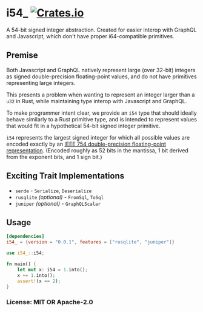 # i54\_ [![Crates.io](https://img.shields.io/crates/v/i54_.svg)](https://crates.io/crates/i54_)

A 54-bit signed integer abstraction. Created for easier interop with GraphQL and Javascript, which don't have proper i64-compatible primitives.

## Premise

Both Javascript and GraphQL natively represent large (over 32-bit) integers as signed double-precision floating-point values, and do not have primitives representing large integers.

This presents a problem when wanting to represent an integer larger than a `u32` in Rust, while maintaining type interop with Javascript and GraphQL.

To make programmer intent clear, we provide an `i54` type that should ideally behave similarly to a Rust primitive type, and is intended to represent values that would fit in a hypothetical 54-bit signed integer primitive.

`i54` represents the largest signed integer for which all possible values are encoded exactly by an [IEEE 754 double-precision floating-point representation](https://en.wikipedia.org/wiki/Double-precision_floating-point_format). (Encoded roughly as 52 bits in the mantissa, 1 bit derived from the exponent bits, and 1 sign bit.)

## Exciting Trait Implementations

- `serde` - `Serialize`, `Deserialize`
- `rusqlite` _(optional)_ - `FromSql`, `ToSql`
- `juniper` _(optional)_ - `GraphQLScalar`

## Usage

```toml
[dependencies]
i54_ = {version = "0.0.1", features = ["rusqlite", "juniper"]}
```

```rust
use i54_::i54;

fn main() {
    let mut x: i54 = 1.into();
    x += 1.into();
    assert!(x == 2);
}
```

### License: MIT OR Apache-2.0
